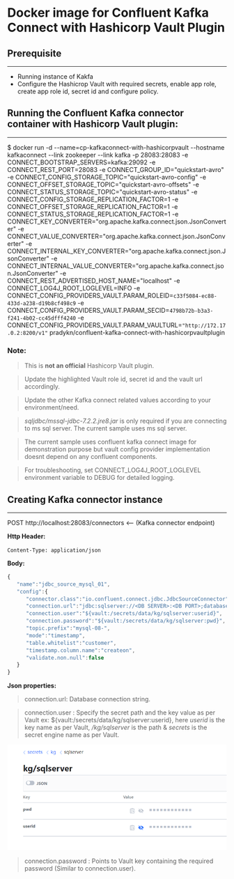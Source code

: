 # Docker image for Confluent Kafka Connect with Hashicorp Vault Plugin

## Prerequisite
---
* Running instance of Kakfa
* Configure the Hashicrop Vault with required secrets, enable app role, create app role id, secret id and configure policy.

## Running the Confluent Kafka connector container with Hashicorp Vault plugin:
---

$ docker run -d --name=cp-kafkaconnect-with-hashicorpvault --hostname kafkaconnect --link zookeeper --link kafka -p 28083:28083 -e CONNECT_BOOTSTRAP_SERVERS=kafka:29092 -e CONNECT_REST_PORT=28083 -e CONNECT_GROUP_ID="quickstart-avro" -e CONNECT_CONFIG_STORAGE_TOPIC="quickstart-avro-config" -e CONNECT_OFFSET_STORAGE_TOPIC="quickstart-avro-offsets" -e CONNECT_STATUS_STORAGE_TOPIC="quickstart-avro-status" -e CONNECT_CONFIG_STORAGE_REPLICATION_FACTOR=1 -e CONNECT_OFFSET_STORAGE_REPLICATION_FACTOR=1 -e CONNECT_STATUS_STORAGE_REPLICATION_FACTOR=1 -e CONNECT_KEY_CONVERTER="org.apache.kafka.connect.json.JsonConverter" -e CONNECT_VALUE_CONVERTER="org.apache.kafka.connect.json.JsonConverter" -e CONNECT_INTERNAL_KEY_CONVERTER="org.apache.kafka.connect.json.JsonConverter" -e CONNECT_INTERNAL_VALUE_CONVERTER="org.apache.kafka.connect.json.JsonConverter" -e CONNECT_REST_ADVERTISED_HOST_NAME="localhost" -e CONNECT_LOG4J_ROOT_LOGLEVEL=INFO -e CONNECT_CONFIG_PROVIDERS_VAULT.PARAM_ROLEID=`c33f5084-ec88-433d-a238-d19b8cf498c9` -e CONNECT_CONFIG_PROVIDERS_VAULT.PARAM_SECID=`4798b72b-b3a3-f241-4b02-cc45dfff4240` -e CONNECT_CONFIG_PROVIDERS_VAULT.PARAM_VAULTURL=`"http://172.17.0.2:8200/v1"` pradykn/confluent-kafka-connect-with-hashicorpvaultplugin


### Note:
>This is **not an official** Hashicorp Vault plugin.

> Update the highlighted Vault role id, secret id and the vault url accordingly.

> Update the other Kafka connect related values according to your environment/need.

> *sqljdbc/mssql-jdbc-7.2.2.jre8.jar* is only required if you are connecting to ms sql server. The current sample uses ms sql server. 

> The current sample uses confluent kafka connect image for demonstration purpose but vault config provider implementation doesnt depend on any confluent components.

> For troubleshooting, set CONNECT_LOG4J_ROOT_LOGLEVEL environment variable to DEBUG for detailed logging.



## Creating Kafka connector instance
---

POST http://localhost:28083/connectors  <-- (Kafka connector endpoint)

**Http Header:**

`Content-Type: application/json`

**Body:**
```javascript
{
   "name":"jdbc_source_mysql_01",
   "config":{
      "connector.class":"io.confluent.connect.jdbc.JdbcSourceConnector",
      "connection.url":"jdbc:sqlserver://<DB SERVER>:<DB PORT>;database=<DB NAME>",
      "connection.user":"${vault:/secrets/data/kg/sqlserver:userid}",
      "connection.password":"${vault:/secrets/data/kg/sqlserver:pwd}",
      "topic.prefix":"mysql-08-",
      "mode":"timestamp",
      "table.whitelist":"customer",
      "timestamp.column.name":"createon",
      "validate.non.null":false
   }
}
```

**Json properties:**
> connection.url: Database connection string.

> connection.user : Specify the secret path and the key value as per Vault ex: ${vault:/secrets/data/kg/sqlserver:userid}, here *userid* is the key name as per Vault,  */kg/sqlserver* is the path & *secrets* is the secret engine name as per Vault.

![Vault ](https://github.com/Prady-kn/HashicorpVaultpluginForConfluentKafkaConnect/raw/master/docs/vault_screen.PNG)

> connection.password : Points to Vault key containing the required password (Similar to connection.user).



